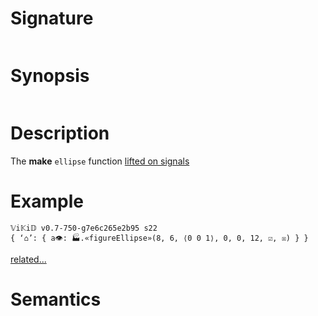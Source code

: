 # Signature
```vikid-signature
```

# Synopsis
```vikid-synopsis
```

# Description
The __make__ `ellipse` function [lifted on signals](/refman/concepts/pure_functions)

# Example
```vikid-script
𝕍i𝕂i𝔻 v0.7-750-g7e6c265e2b95 s22
{ ‘⌂’: { a👁: 🏭.«figureEllipse»(8, 6, ⟨0 0 1⟩, 0, 0, 12, ☑, ☒) } }
```


[related...](https://en.wikipedia.org/wiki/Ellipse)

# Semantics